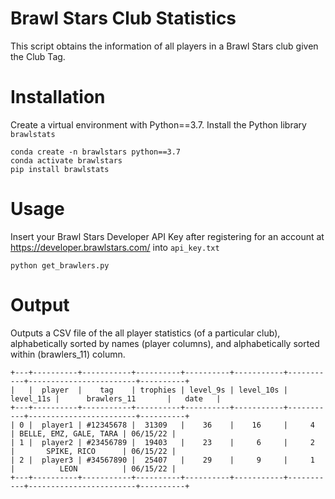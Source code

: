 # Brawl Stars Club Statistics
This script obtains the information of all players in a Brawl Stars club given the Club Tag. 

# Installation
Create a virtual environment with Python==3.7. Install the Python library `brawlstats`
```
conda create -n brawlstars python==3.7
conda activate brawlstars
pip install brawlstats
```

# Usage

Insert your Brawl Stars Developer API Key after registering for an account at https://developer.brawlstars.com/ into `api_key.txt`
```
python get_brawlers.py
```
# Output
Outputs a CSV file of the all player statistics (of a particular club), alphabetically sorted by names (player columns), and alphabetically sorted within (brawlers_11) column.

```
+---+----------+-----------+----------+----------+-----------+-----------+------------------------+----------+
|   |  player  |    tag    | trophies | level_9s | level_10s | level_11s |      brawlers_11       |   date   |
+---+----------+-----------+----------+----------+-----------+-----------+------------------------+----------+
| 0 |  player1 | #12345678 |  31309   |    36    |    16     |     4     | BELLE, EMZ, GALE, TARA | 06/15/22 |
| 1 |  player2 | #23456789 |  19403   |    23    |     6     |     2     |       SPIKE, RICO      | 06/15/22 |
| 2 |  player3 | #34567890 |  25407   |    29    |     9     |     1     |          LEON          | 06/15/22 |
+---+----------+-----------+----------+----------+-----------+-----------+------------------------+----------+
```
